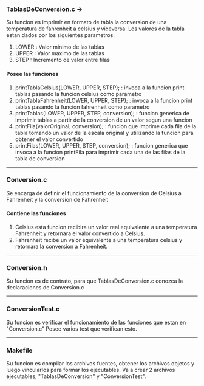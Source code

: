 ### TablasDeConversion.c ->

 Su funcion es imprimir en formato de tabla la conversion de una temperatura de fahrenheit a celsius y viceversa. Los valores de la tabla estan dados por los siguientes parametros:
1. LOWER : Valor minimo de las tablas
2. UPPER : Valor maximo de las tablas
3. STEP : Incremento de valor entre filas
    
#### Posee las funciones 
1. printTablaCelsius(LOWER, UPPER, STEP); : invoca a la funcion print tablas pasando la funcion celsius como parametro
2. printTablaFahrenheit(LOWER, UPPER, STEP); : invoca a la funcion print tablas pasando la funcion fahrenheit como parametro
3. printTablas(LOWER, UPPER, STEP, conversion); : funcion generica de imprimir tablas a partir de la conversion de un valor segun una funcion
4. printFila(valorOriginal, conversion); : funcion que imprime cada fila de la tabla tomando un valor de la escala original y utilizando la funcion para obtener el valor convertido
5. printFilas(LOWER, UPPER, STEP, conversion); : funcion generica que invoca a la funcion printFila para imprimir cada una de las filas de la tabla de conversion
   
---

### Conversion.c
 Se encarga de definir el funcionamiento de la conversion de Celsius a Fahrenheit y la conversion de Fahrenheit 

#### Contiene las funciones
1. Celsius esta funcion recibira un valor real equivalente a una temperatura Fahrenheit y retornara el valor convertido a Celsius.
2. Fahrenheit recibe un valor equivalente a una temperatura celsius y retornara la conversion a Fahrenheit.

---
### Conversion.h 

Su funcion es de contrato, para que TablasDeConversion.c conozca la declaraciones de Conversion.c 

---
### ConversionTest.c 

Su funcion es verificar el funcionamiento de las funciones que estan en "Conversion.c"
Posee varios test que verifican esto.

---
### Makefile

Su funcion es compilar los archivos fuentes, obtener los archivos objetos y luego vincularlos para formar los ejecutables. Va a crear 2 archivos ejecutables, "TablasDeConversion" y "ConversionTest".
